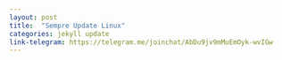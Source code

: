 ```yaml
---
layout: post
title:  "Sempre Update Linux"
categories: jekyll update
link-telegram: https://telegram.me/joinchat/AbDu9jv9mMuEmOyk-wvIGw
---
```


